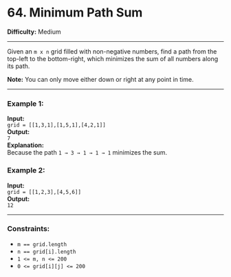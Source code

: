 # 64. Minimum Path Sum

**Difficulty:** Medium  

---

Given an `m x n` grid filled with non-negative numbers, find a path from the top-left to the bottom-right, which minimizes the sum of all numbers along its path.

**Note:** You can only move either down or right at any point in time.

---

### Example 1:
**Input:**  
`grid = [[1,3,1],[1,5,1],[4,2,1]]`  
**Output:**  
`7`  
**Explanation:**  
Because the path `1 → 3 → 1 → 1 → 1` minimizes the sum.

### Example 2:
**Input:**  
`grid = [[1,2,3],[4,5,6]]`  
**Output:**  
`12`

---

### Constraints:
- `m == grid.length`  
- `n == grid[i].length`  
- `1 <= m, n <= 200`  
- `0 <= grid[i][j] <= 200`
